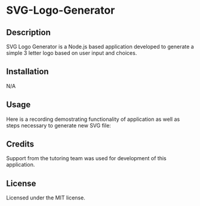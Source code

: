 # SVG-Logo-Generator

## Description

SVG Logo Generator is a Node.js based application developed to generate a simple 3 letter logo based on user input and choices.

## Installation

N/A

## Usage

Here is a recording demostrating functionality of application as well as steps necessary to generate new SVG file:

## Credits
Support from the tutoring team was used for development of this application.
## License

Licensed under the MIT license.
